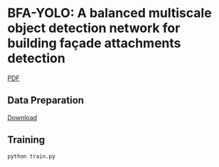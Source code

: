 # BFA-YOLO: A balanced multiscale object detection network for building façade attachments detection
[PDF](https://arxiv.org/pdf/2309.15523.pdf)


## Data Preparation
[Download](https://pan.baidu.com/s/1zahJm_F0exHppmRlAlpErQ?pwd=jj2b)


## Training
```
python train.py
```

